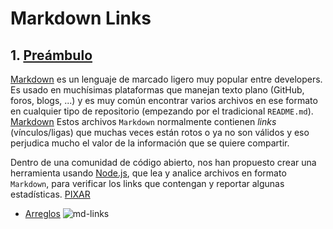 # Markdown Links

## 1. [Preámbulo](https://es.wikipedia.org/wiki/Markdown)

[Markdown](https://es.wikipedia.org/wiki/Markdown) es un lenguaje de marcado
ligero muy popular entre developers. Es usado en muchísimas plataformas que
manejan texto plano (GitHub, foros, blogs, ...) y es muy común
encontrar varios archivos en ese formato en cualquier tipo de repositorio
(empezando por el tradicional `README.md`).
[Markdown](https://es.wikipedirg/wiki/Markdown) 
Estos archivos `Markdown` normalmente contienen _links_ (vínculos/ligas) que
muchas veces están rotos o ya no son válidos y eso perjudica mucho el valor de
la información que se quiere compartir.

Dentro de una comunidad de código abierto, nos han propuesto crear una
herramienta usando [Node.js](http://nodejs.og/), que lea y analice archivos
en formato `Markdown`, para verificar los links que contengan y reportar
algunas estadísticas. [PIXAR](https://www.lego.com/en-us/notfound)
  * [Arreglos](https://blueg.co.uk/404)
![md-links](https://user-images.githubusercontent.com/110297/42118443-b7a5f1f0-7bc8-11e8-96ad-9cc5593715a6.jpg)